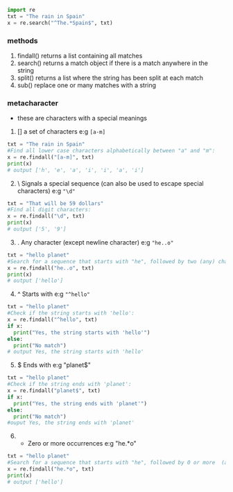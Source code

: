 ```py
import re
txt = "The rain in Spain"
x = re.search("^The.*Spain$", txt)
```
### methods
1. findall() returns a list containing all matches
2. search() returns a match object if there is a match anywhere in the string
3. split() returns a list where the string has been split at each match
4. sub() replace one or many matches with a string

### metacharacter
- these are characters with a special meanings

1. [] a set of characters e:g `[a-m]`
```py
txt = "The rain in Spain"
#Find all lower case characters alphabetically between "a" and "m":
x = re.findall("[a-m]", txt)
print(x)
# output ['h', 'e', 'a', 'i', 'i', 'a', 'i']
```
2. \ Signals a special sequence (can also be used to escape special characters) e:g `"\d"`
```py
txt = "That will be 59 dollars"
#Find all digit characters:
x = re.findall("\d", txt)
print(x)
# output ['5', '9']
```
3. . Any character (except newline character) e:g `"he..o"`
```py
txt = "hello planet"
#Search for a sequence that starts with "he", followed by two (any) characters, and an "o":
x = re.findall("he..o", txt)
print(x)
# output ['hello']
```
4. ^ Starts with e:g `"^hello"`
```py
txt = "hello planet"
#Check if the string starts with 'hello':
x = re.findall("^hello", txt)
if x:
  print("Yes, the string starts with 'hello'")
else:
  print("No match")
# output Yes, the string starts with 'hello'
```
5. $ Ends with e:g "planet$"
```py
txt = "hello planet"
#Check if the string ends with 'planet':
x = re.findall("planet$", txt)
if x:
  print("Yes, the string ends with 'planet'")
else:
  print("No match")
#ouput Yes, the string ends with 'planet'
```
6. * Zero or more occurrences e:g "he.*o"
```py
txt = "hello planet"
#Search for a sequence that starts with "he", followed by 0 or more  (any) characters, and an "o":
x = re.findall("he.*o", txt)
print(x)
# output ['hello']
```
